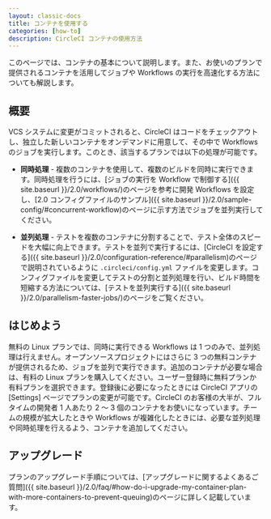 ```yaml
---
layout: classic-docs
title: コンテナを使用する
categories: [how-to]
description: CircleCI コンテナの使用方法
---
```


このページでは、コンテナの基本について説明します。また、お使いのプランで提供されるコンテナを活用してジョブや Workflows の実行を高速化する方法についても解説します。

## 概要

VCS システムに変更がコミットされると、CircleCI はコードをチェックアウトし、独立した新しいコンテナをオンデマンドに用意して、その中で Workflows のジョブを実行します。このとき、該当するプランでは以下の処理が可能です。

- **同時処理** - 複数のコンテナを使用して、複数のビルドを同時に実行できます。同時処理を行うには、[ジョブの実行を Workflow で制御する]({{ site.baseurl }}/2.0/workflows/)のページを参考に開発 Workflows を設定し、[2.0 コンフィグファイルのサンプル]({{ site.baseurl }}/2.0/sample-config/#concurrent-workflow)のページに示す方法でジョブを並列実行してください。

- **並列処理** - テストを複数のコンテナに分割することで、テスト全体のスピードを大幅に向上できます。テストを並列で実行するには、[CircleCI を設定する]({{ site.baseurl }}/2.0/configuration-reference/#parallelism)のページで説明されているように `.circleci/config.yml` ファイルを変更します。コンフィグファイルを変更してテストの分割と並列処理を行い、ビルド時間を短縮する方法については、[テストを並列実行する]({{ site.baseurl }}/2.0/parallelism-faster-jobs/)のページをご覧ください。

## はじめよう

無料の Linux プランでは、同時に実行できる Workflows は 1 つのみで、並列処理は行えません。オープンソースプロジェクトにはさらに 3 つの無料コンテナが提供されるため、ジョブを並列で実行できます。追加のコンテナが必要な場合は、有料の Linux プランを購入してください。ユーザー登録時に無料プランか有料プランを選択できます。登録後に必要になったときには CircleCI アプリの [Settings] ページでプランの変更が可能です。CircleCI のお客様の大半が、フルタイムの開発者 1 人あたり 2 〜 3 個のコンテナをお使いになっています。チームの規模が拡大したときや Workflows が複雑化したときには、必要な並列処理や同時処理を行えるよう、コンテナを追加してください。

## アップグレード

プランのアップグレード手順については、[アップグレードに関するよくあるご質問]({{ site.baseurl }}/2.0/faq/#how-do-i-upgrade-my-container-plan-with-more-containers-to-prevent-queuing)のページに詳しく記載しています。
